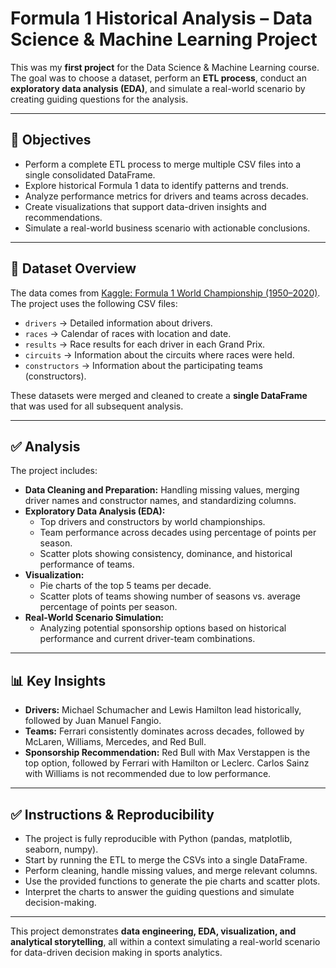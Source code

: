 # Formula 1 Historical Analysis – Data Science & Machine Learning Project

This was my **first project** for the Data Science & Machine Learning course. The goal was to choose a dataset, perform an **ETL process**, conduct an **exploratory data analysis (EDA)**, and simulate a real-world scenario by creating guiding questions for the analysis.

---

## 🎯 Objectives

- Perform a complete ETL process to merge multiple CSV files into a single consolidated DataFrame.
- Explore historical Formula 1 data to identify patterns and trends.
- Analyze performance metrics for drivers and teams across decades.
- Create visualizations that support data-driven insights and recommendations.
- Simulate a real-world business scenario with actionable conclusions.

---

## 📄 Dataset Overview

The data comes from [Kaggle: Formula 1 World Championship (1950–2020)](https://www.kaggle.com/datasets/rohanrao/formula-1-world-championship-1950-2020). The project uses the following CSV files:

- `drivers` → Detailed information about drivers.  
- `races` → Calendar of races with location and date.  
- `results` → Race results for each driver in each Grand Prix.  
- `circuits` → Information about the circuits where races were held.  
- `constructors` → Information about the participating teams (constructors).  

These datasets were merged and cleaned to create a **single DataFrame** that was used for all subsequent analysis.

---

## ✅ Analysis

The project includes:

- **Data Cleaning and Preparation:** Handling missing values, merging driver names and constructor names, and standardizing columns.  
- **Exploratory Data Analysis (EDA):**  
  - Top drivers and constructors by world championships.  
  - Team performance across decades using percentage of points per season.  
  - Scatter plots showing consistency, dominance, and historical performance of teams.  
- **Visualization:**  
  - Pie charts of the top 5 teams per decade.  
  - Scatter plots of teams showing number of seasons vs. average percentage of points per season.  
- **Real-World Scenario Simulation:**  
  - Analyzing potential sponsorship options based on historical performance and current driver-team combinations.  

---

## 📊 Key Insights

- **Drivers:** Michael Schumacher and Lewis Hamilton lead historically, followed by Juan Manuel Fangio.  
- **Teams:** Ferrari consistently dominates across decades, followed by McLaren, Williams, Mercedes, and Red Bull.  
- **Sponsorship Recommendation:** Red Bull with Max Verstappen is the top option, followed by Ferrari with Hamilton or Leclerc. Carlos Sainz with Williams is not recommended due to low performance.  

---

## ✅ Instructions & Reproducibility

- The project is fully reproducible with Python (pandas, matplotlib, seaborn, numpy).  
- Start by running the ETL to merge the CSVs into a single DataFrame.  
- Perform cleaning, handle missing values, and merge relevant columns.  
- Use the provided functions to generate the pie charts and scatter plots.  
- Interpret the charts to answer the guiding questions and simulate decision-making.

---

This project demonstrates **data engineering, EDA, visualization, and analytical storytelling**, all within a context simulating a real-world scenario for data-driven decision making in sports analytics.
